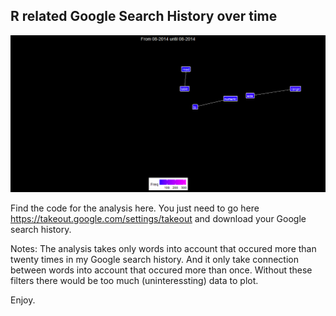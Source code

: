 ## R related Google Search History over time

![alt text](https://github.com/kruse-alex/takeout/blob/master/googlesearch.gif)

Find the code for the analysis here. You just need to go here https://takeout.google.com/settings/takeout and download your Google search history. 

Notes: The analysis takes only words into account that occured more than twenty times in my Google search history. And it only take connection between words into account that occured more than once. Without these filters there would be too much (uninteressting) data to plot.

Enjoy.

